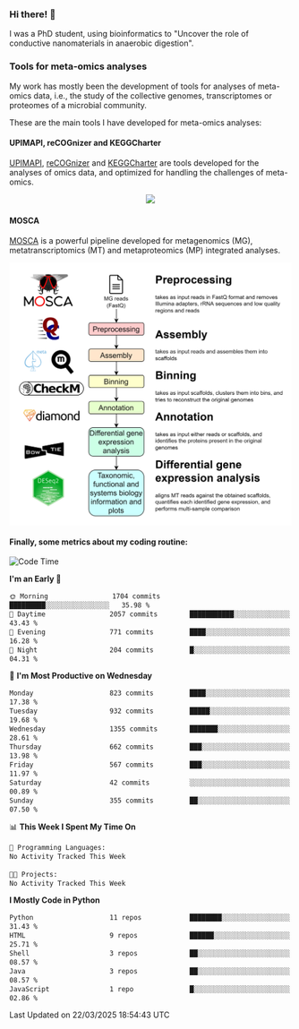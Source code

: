 ### Hi there! 👋

I was a PhD student, using bioinformatics to "Uncover the role of conductive nanomaterials in anaerobic digestion".

### Tools for meta-omics analyses

My work has mostly been the development of tools for analyses of meta-omics data, i.e., the study of the collective genomes, transcriptomes or proteomes of a microbial community.

These are the main tools I have developed for meta-omics analyses:

#### UPIMAPI, reCOGnizer and KEGGCharter

[UPIMAPI](https://github.com/iquasere/UPIMAPI), [reCOGnizer](https://github.com/iquasere/reCOGnizer) and [KEGGCharter](https://github.com/iquasere/KEGGCharter) are tools developed for the analyses of omics data, and optimized for handling the challenges of meta-omics.

<p align="center">
    <img src="assets/annotation_paper.png">
</p>

#### MOSCA

[MOSCA](https://github.com/iquasere/MOSCA) is a powerful pipeline developed for metagenomics (MG), metatranscriptomics (MT) and metaproteomics (MP) integrated analyses.

<p align="center">
    <img src="assets/mosca_workflow.png" align="center" width="700">
</p>


#### Finally, some metrics about my coding routine:

<!--START_SECTION:waka-->
![Code Time](http://img.shields.io/badge/Code%20Time-910%20hrs%2057%20mins-blue)

**I'm an Early 🐤** 

```text
🌞 Morning                1704 commits        █████████░░░░░░░░░░░░░░░░   35.98 % 
🌆 Daytime                2057 commits        ███████████░░░░░░░░░░░░░░   43.43 % 
🌃 Evening                771 commits         ████░░░░░░░░░░░░░░░░░░░░░   16.28 % 
🌙 Night                  204 commits         █░░░░░░░░░░░░░░░░░░░░░░░░   04.31 % 
```
📅 **I'm Most Productive on Wednesday** 

```text
Monday                   823 commits         ████░░░░░░░░░░░░░░░░░░░░░   17.38 % 
Tuesday                  932 commits         █████░░░░░░░░░░░░░░░░░░░░   19.68 % 
Wednesday                1355 commits        ███████░░░░░░░░░░░░░░░░░░   28.61 % 
Thursday                 662 commits         ███░░░░░░░░░░░░░░░░░░░░░░   13.98 % 
Friday                   567 commits         ███░░░░░░░░░░░░░░░░░░░░░░   11.97 % 
Saturday                 42 commits          ░░░░░░░░░░░░░░░░░░░░░░░░░   00.89 % 
Sunday                   355 commits         ██░░░░░░░░░░░░░░░░░░░░░░░   07.50 % 
```


📊 **This Week I Spent My Time On** 

```text
💬 Programming Languages: 
No Activity Tracked This Week

🐱‍💻 Projects: 
No Activity Tracked This Week
```

**I Mostly Code in Python** 

```text
Python                   11 repos            ████████░░░░░░░░░░░░░░░░░   31.43 % 
HTML                     9 repos             ██████░░░░░░░░░░░░░░░░░░░   25.71 % 
Shell                    3 repos             ██░░░░░░░░░░░░░░░░░░░░░░░   08.57 % 
Java                     3 repos             ██░░░░░░░░░░░░░░░░░░░░░░░   08.57 % 
JavaScript               1 repo              █░░░░░░░░░░░░░░░░░░░░░░░░   02.86 % 
```




 Last Updated on 22/03/2025 18:54:43 UTC
<!--END_SECTION:waka-->
